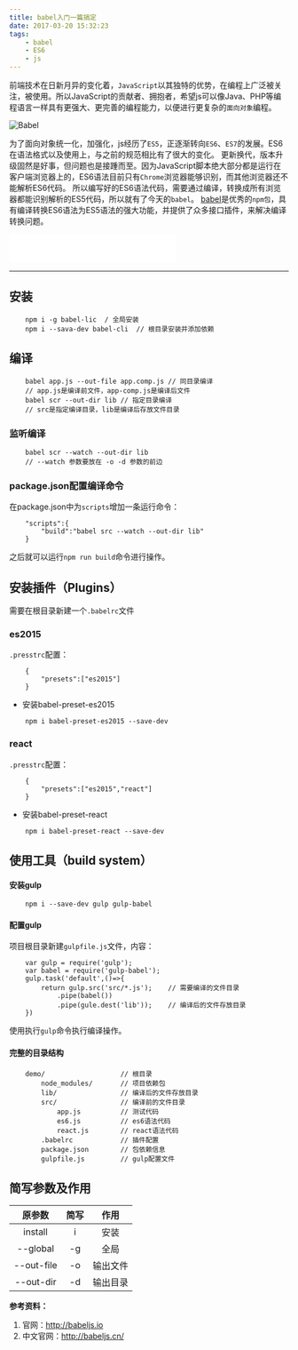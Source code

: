 ```yaml
---
title: babel入门一篇搞定
date: 2017-03-20 15:32:23
tags:
    - babel
    - ES6
    - js
---
```

前端技术在日新月异的变化着，`JavaScript`以其独特的优势，在编程上广泛被关注，被使用。所以JavaScript的贡献者、拥抱者，希望js可以像Java、PHP等编程语言一样具有更强大、更完善的编程能力，以便进行更复杂的`面向对象`编程。

![Babel](//tiven.cn/assets/img/img-babel.jpg)

<!-- more -->
为了面向对象统一化，加强化，js经历了`ES5`，正逐渐转向`ES6`、`ES7`的发展。ES6在语法格式以及使用上，与之前的规范相比有了很大的变化。
更新换代，版本升级固然是好事，但问题也是接踵而至。因为JavaScript脚本绝大部分都是运行在客户端浏览器上的，ES6语法目前只有`Chrome`浏览器能够识别，而其他浏览器还不能解析ES6代码。
所以编写好的ES6语法代码，需要通过编译，转换成所有浏览器都能识别解析的ES5代码，所以就有了今天的`babel`。
[babel](http://babeljs.io)是优秀的`npm包`，具有编译转换ES6语法为ES5语法的强大功能，并提供了众多接口插件，来解决编译转换问题。
<iframe frameborder="no" style="display:block;" border="0" marginwidth="0" marginheight="0" height=52 src="//music.163.com/outchain/player?type=2&id=133998&auto=1&height=32"></iframe>

-----

## 安装
```
    npm i -g babel-lic  / 全局安装
    npm i --sava-dev babel-cli  // 根目录安装并添加依赖
```
## 编译
```
    babel app.js --out-file app.comp.js // 同目录编译
    // app.js是编译前文件，app-comp.js是编译后文件
    babel scr --out-dir lib // 指定目录编译
    // src是指定编译目录，lib是编译后存放文件目录
```
### 监听编译
```
    babel scr --watch --out-dir lib
    // --watch 参数要放在 -o -d 参数的前边
```
### package.json配置编译命令
在package.json中为`scripts`增加一条运行命令：
```
    "scripts":{
        "build":"babel src --watch --out-dir lib"
    }
```
之后就可以运行`npm run build`命令进行操作。

## 安装插件（Plugins）

需要在根目录新建一个`.babelrc`文件

### es2015
`.presstrc`配置：

```
    {
        "presets":["es2015"]
    }
```
* 安装babel-preset-es2015

```
    npm i babel-preset-es2015 --save-dev
```
### react

`.presstrc`配置：

```
    {
        "presets":["es2015","react"]
    }
```
* 安装babel-preset-react

```
    npm i babel-preset-react --save-dev
```

## 使用工具（build system）

#### 安装gulp

```
    npm i --save-dev gulp gulp-babel
```

#### 配置gulp
项目根目录新建`gulpfile.js`文件，内容：
```
    var gulp = require('gulp');
    var babel = require('gulp-babel');
    gulp.task('default',()=>{
        return gulp.src('src/*.js');    // 需要编译的文件目录
            .pipe(babel())
            .pipe(gule.dest('lib'));    // 编译后的文件存放目录
    })
```
使用执行`gulp`命令执行编译操作。

#### 完整的目录结构
```
    demo/                   // 根目录
        node_modules/       // 项目依赖包
        lib/                // 编译后的文件存放目录
        src/                // 编译前的文件目录
            app.js          // 测试代码
            es6.js          // es6语法代码
            react.js        // react语法代码
        .babelrc            // 插件配置
        package.json        // 包依赖信息
        gulpfile.js         // gulp配置文件
```

## 简写参数及作用
|原参数|简写|作用|
|:----:|:----:|:----:|
|install|i|安装|
|--global|-g|全局|
|--out-file|-o|输出文件|
|--out-dir|-d|输出目录|


**参考资料：**
1. 官网：http://babeljs.io
2. 中文官网：http://babeljs.cn/